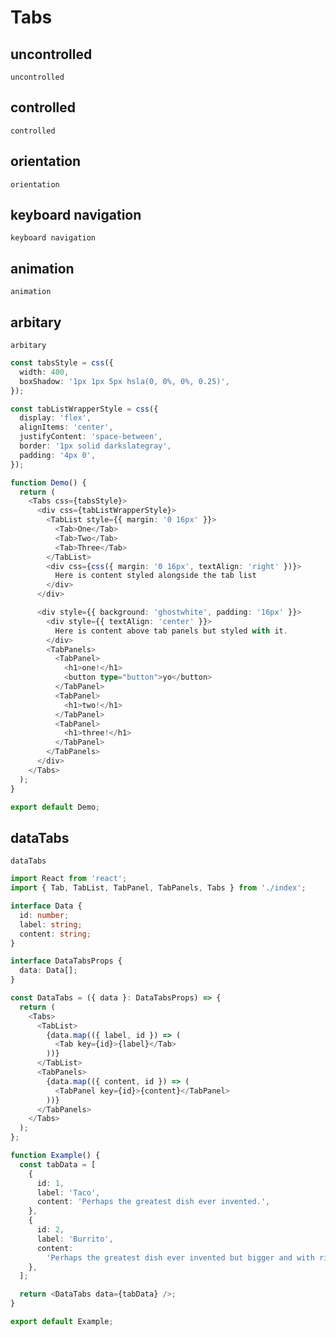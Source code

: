# Tabs

## uncontrolled

<code src="./uncontrolled.tsx">uncontrolled</code>

## controlled

<code src="./controlled.tsx">controlled</code>

## orientation

<code src="./orientation.tsx">orientation</code>

## keyboard navigation

<code src="./keyboardNavigation.tsx">keyboard navigation</code>

## animation

<code src="./animation.tsx">animation</code>

## arbitary

<code src="./arbitary.tsx">arbitary</code>

```ts
const tabsStyle = css({
  width: 400,
  boxShadow: '1px 1px 5px hsla(0, 0%, 0%, 0.25)',
});

const tabListWrapperStyle = css({
  display: 'flex',
  alignItems: 'center',
  justifyContent: 'space-between',
  border: '1px solid darkslategray',
  padding: '4px 0',
});

function Demo() {
  return (
    <Tabs css={tabsStyle}>
      <div css={tabListWrapperStyle}>
        <TabList style={{ margin: '0 16px' }}>
          <Tab>One</Tab>
          <Tab>Two</Tab>
          <Tab>Three</Tab>
        </TabList>
        <div css={css({ margin: '0 16px', textAlign: 'right' })}>
          Here is content styled alongside the tab list
        </div>
      </div>

      <div style={{ background: 'ghostwhite', padding: '16px' }}>
        <div style={{ textAlign: 'center' }}>
          Here is content above tab panels but styled with it.
        </div>
        <TabPanels>
          <TabPanel>
            <h1>one!</h1>
            <button type="button">yo</button>
          </TabPanel>
          <TabPanel>
            <h1>two!</h1>
          </TabPanel>
          <TabPanel>
            <h1>three!</h1>
          </TabPanel>
        </TabPanels>
      </div>
    </Tabs>
  );
}

export default Demo;
```

## dataTabs

<code src="./dataTabs.tsx">dataTabs</code>

```ts
import React from 'react';
import { Tab, TabList, TabPanel, TabPanels, Tabs } from './index';

interface Data {
  id: number;
  label: string;
  content: string;
}

interface DataTabsProps {
  data: Data[];
}

const DataTabs = ({ data }: DataTabsProps) => {
  return (
    <Tabs>
      <TabList>
        {data.map(({ label, id }) => (
          <Tab key={id}>{label}</Tab>
        ))}
      </TabList>
      <TabPanels>
        {data.map(({ content, id }) => (
          <TabPanel key={id}>{content}</TabPanel>
        ))}
      </TabPanels>
    </Tabs>
  );
};

function Example() {
  const tabData = [
    {
      id: 1,
      label: 'Taco',
      content: 'Perhaps the greatest dish ever invented.',
    },
    {
      id: 2,
      label: 'Burrito',
      content:
        'Perhaps the greatest dish ever invented but bigger and with rice.',
    },
  ];

  return <DataTabs data={tabData} />;
}

export default Example;
```
